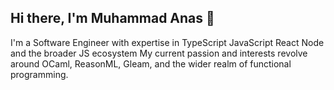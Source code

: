 ## Hi there, I'm Muhammad Anas 👋
I'm a Software Engineer with expertise in
TypeScript
JavaScript
React
Node
and the broader JS ecosystem
My current passion and interests revolve around OCaml, ReasonML, Gleam, and the wider realm of functional programming.
<!--
**manas24559/manas24559** is a ✨ _special_ ✨ repository because its `README.md` (this file) appears on your GitHub profile.

Here are some ideas to get you started:

- 🔭 I’m currently working on ...
- 🌱 I’m currently learning ...
- 👯 I’m looking to collaborate on ...
- 🤔 I’m looking for help with ...
- 💬 Ask me about ...
- 📫 How to reach me: ...
- 😄 Pronouns: ...
- ⚡ Fun fact: ...
-->
